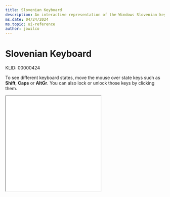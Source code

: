 ```yaml
---
title: Slovenian Keyboard
description: An interactive representation of the Windows Slovenian keyboard. To see different keyboard states, click or move the mouse over the state keys.
ms.date: 04/24/2024
ms.topic: ui-reference
author: jowilco
---
```


# Slovenian Keyboard

KLID: 00000424

To see different keyboard states, move the mouse over state keys such as **Shift**, **Caps** or **AltGr**. You can also lock or unlock those keys by clicking them.

<iframe src="kbdcr_1.html" height="300"></iframe>

